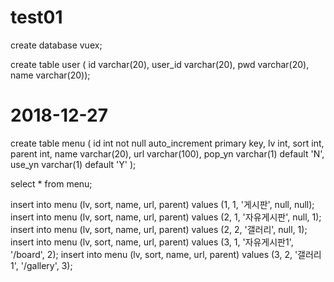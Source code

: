 # test01

create database vuex;

create table user (
id varchar(20),
user_id varchar(20),
pwd varchar(20),
name varchar(20));

# 2018-12-27
create table menu (
id int not null auto_increment primary key, 
lv int, 
sort int,
parent int,
name varchar(20), 
url varchar(100), 
pop_yn varchar(1) default 'N', 
use_yn varchar(1) default 'Y'
);

select *
  from menu;
  
insert into menu (lv, sort, name, url, parent) values (1, 1, '게시판', null, null);
insert into menu (lv, sort, name, url, parent) values (2, 1, '자유게시판', null, 1);
insert into menu (lv, sort, name, url, parent) values (2, 2, '갤러리', null, 1);
insert into menu (lv, sort, name, url, parent) values (3, 1, '자유게시판1', '/board', 2);
insert into menu (lv, sort, name, url, parent) values (3, 2, '갤러리1', '/gallery', 3);
